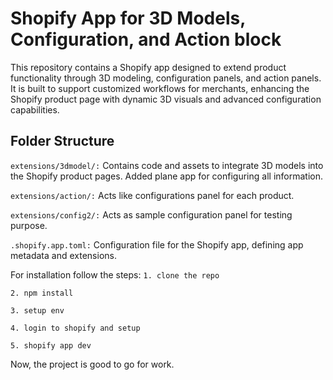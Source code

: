 # Shopify App for 3D Models, Configuration, and Action block

This repository contains a Shopify app designed to extend product functionality through 3D modeling, configuration panels, and action panels. It is built to support customized workflows for merchants, enhancing the Shopify product page with dynamic 3D visuals and advanced configuration capabilities.

## Folder Structure
`extensions/3dmodel/:`
Contains code and assets to integrate 3D models into the Shopify product pages. Added plane app for configuring all information.

`extensions/action/:`
Acts like configurations panel for each product.

`extensions/config2/:`
Acts as sample configuration panel for testing purpose.

`.shopify.app.toml:`
Configuration file for the Shopify app, defining app metadata and extensions.

For installation follow the steps:
`1. clone the repo`

`2. npm install`

`3. setup env`

`4. login to shopify and setup`

`5. shopify app dev`

Now, the project is good to go for work.
